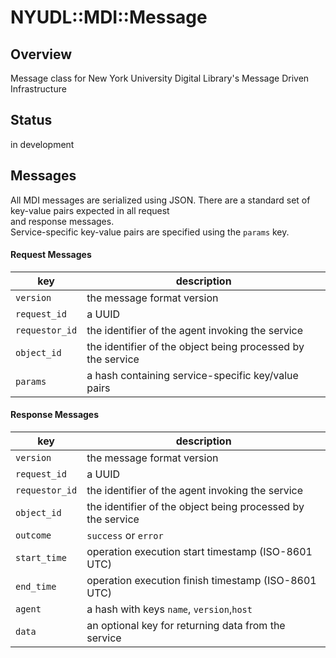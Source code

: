 NYUDL::MDI::Message
===================

## Overview
Message class for New York University Digital Library's Message Driven
Infrastructure

## Status
in development

## Messages
All MDI messages are serialized using JSON.
There are a standard set of key-value pairs expected in all request  
and response messages.  
Service-specific key-value pairs are specified using the `params` key.

#### Request Messages

| key          | description                                                  |
|--------------|--------------------------------------------------------------|
|`version`     | the message format version                                   |
|`request_id`  | a UUID                                                       |
|`requestor_id`| the identifier of the agent invoking the service             |
|`object_id`   | the identifier of the object being processed by the service  |
|`params`      | a hash containing service-specific key/value pairs           |

#### Response Messages

| key          | description                                                  |
|--------------|--------------------------------------------------------------|
|`version`     | the message format version                                   |
|`request_id`  | a UUID                                                       |
|`requestor_id`| the identifier of the agent invoking the service             |
|`object_id`   | the identifier of the object being processed by the service  |
|`outcome`     | `success` or `error`                                         |
|`start_time`  | operation execution start  timestamp (ISO-8601 UTC)          |
|`end_time`    | operation execution finish timestamp (ISO-8601 UTC)          |
|`agent`       | a hash with keys `name`, `version`,`host`                    |
|`data`        | an optional key for returning data from the service          |
